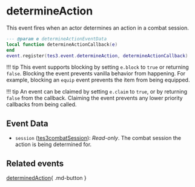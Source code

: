 # determineAction
<div class="search_terms" style="display: none">determineaction</div>

<!---
	This file is autogenerated. Do not edit this file manually. Your changes will be ignored.
	More information: https://github.com/MWSE/MWSE/tree/master/docs
-->

This event fires when an actor determines an action in a combat session.

```lua
--- @param e determineActionEventData
local function determineActionCallback(e)
end
event.register(tes3.event.determineAction, determineActionCallback)
```

!!! tip
	This event supports blocking by setting `e.block` to `true` or returning `false`. Blocking the event prevents vanilla behavior from happening. For example, blocking an `equip` event prevents the item from being equipped.

!!! tip
	An event can be claimed by setting `e.claim` to `true`, or by returning `false` from the callback. Claiming the event prevents any lower priority callbacks from being called.

## Event Data

* `session` ([tes3combatSession](../../types/tes3combatSession)): *Read-only*. The combat session the action is being determined for.


## Related events

[determinedAction](../determinedAction/){ .md-button }

